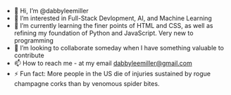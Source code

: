 - 👋 Hi, I’m @dabbyleemiller
- 👀 I’m interested in Full-Stack Devlopment, AI, and Machine Learning
- 🌱 I’m currently learning the finer points of HTML and CSS, as well as refining my foundation of Python and JavaScript. Very new to programming
- 💞️ I’m looking to collaborate someday when I have something valuable to contribute
- 📫 How to reach me - at my email dabbyleemiller@gmail.com
- ⚡ Fun fact: More people in the US die of injuries sustained by rogue champagne corks than by venomous spider bites. 

<!---
dabbyleemiller/dabbyleemiller is a ✨ special ✨ repository because its `README.md` (this file) appears on your GitHub profile.
You can click the Preview link to take a look at your changes.
--->
